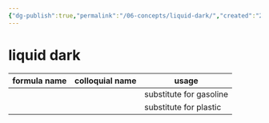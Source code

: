 ```yaml
---
{"dg-publish":true,"permalink":"/06-concepts/liquid-dark/","created":"2024-10-28T08:55:08.948-05:00","updated":"2024-11-06T15:25:28.506-06:00"}
---
```


# liquid dark


| formula name | colloquial name | usage                   |
| ------------ | --------------- | ----------------------- |
|              |                 | substitute for gasoline |
|              |                 | substitute for plastic  |
